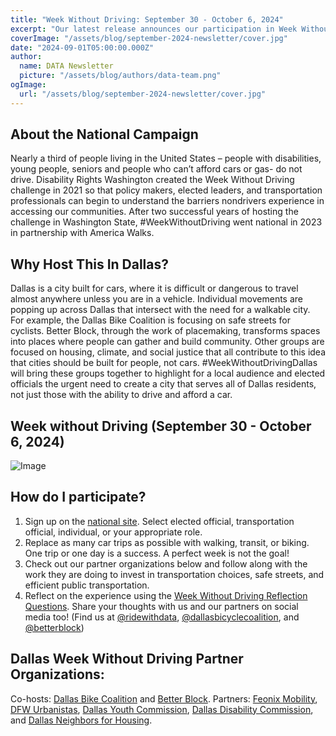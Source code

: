 ```yaml
---
title: "Week Without Driving: September 30 - October 6, 2024"
excerpt: "Our latest release announces our participation in Week Without Driving"
coverImage: "/assets/blog/september-2024-newsletter/cover.jpg"
date: "2024-09-01T05:00:00.000Z"
author:
  name: DATA Newsletter
  picture: "/assets/blog/authors/data-team.png"
ogImage:
  url: "/assets/blog/september-2024-newsletter/cover.jpg"
---
```


## About the National Campaign

Nearly a third of people living in the United States – people with disabilities, young people, seniors and people who can’t afford cars or gas- do not drive. Disability Rights Washington created the Week Without Driving challenge in 2021 so that policy makers, elected leaders, and transportation professionals can begin to understand the barriers nondrivers experience in accessing our communities. After two successful years of hosting the challenge in Washington State, #WeekWithoutDriving went national in 2023 in partnership with America Walks.

<!-- no I am not making a countdown widget -->
<!-- I wasn't expecting you to - Qui -->

## Why Host This In Dallas?

Dallas is a city built for cars, where it is difficult or dangerous to travel almost anywhere unless you are in a vehicle. Individual movements are popping up across Dallas that intersect with the need for a walkable city. For example, the Dallas Bike Coalition is focusing on safe streets for cyclists. Better Block, through the work of placemaking, transforms spaces into places where people can gather and build community. Other groups are focused on housing, climate, and social justice that all contribute to this idea that cities should be built for people, not cars. #WeekWithoutDrivingDallas will bring these groups together to highlight for a local audience and elected officials the urgent need to create a city that serves all of Dallas residents, not just those with the ability to drive and afford a car.

## Week without Driving (September 30 - October 6, 2024)

![Image](/assets/blog/september-2024-newsletter/DallasBicycleCoalition2.png)



## How do I participate?

1. Sign up on the [national site](https://go.ridewithdata.org/wwd-signup). Select elected official, transportation official, individual, or your appropriate role.
2. Replace as many car trips as possible with walking, transit, or biking. One trip or one day is a success. A perfect week is not the goal!
3. Check out our partner organizations below and follow along with the work they are doing to invest in transportation choices, safe streets, and efficient public transportation.
4. Reflect on the experience using the [Week Without Driving Reflection Questions](https://go.ridewithdata.org/wwd-reflection). Share your thoughts with us and our partners on social media too! (Find us at [@ridewithdata](https://instagram.com/ridewithdata), [@dallasbicyclecoalition](https://instagram.com/dallasbicyclecoalition), and [@betterblock](https://instagram.com/betterblock))

## Dallas Week Without Driving Partner Organizations:

Co-hosts: [Dallas Bike Coalition](https://www.instagram.com/dallasbicyclecoalition/) and [Better Block](https://www.betterblock.org/). 
Partners: [Feonix Mobility](https://feonix.org/), [DFW Urbanistas](https://www.instagram.com/urbanistasdfw/), [Dallas Youth Commission](https://dallascityhall.com/government/Boards-and-Commissions/Youth-Commission/Pages/default.aspx), [Dallas Disability Commission](https://dallascityhall.com/government/Boards-and-Commissions/Commission-on-Disabilities/Pages/default.aspx), and [Dallas Neighbors for Housing](https://www.dallasneighborsforhousing.org/).